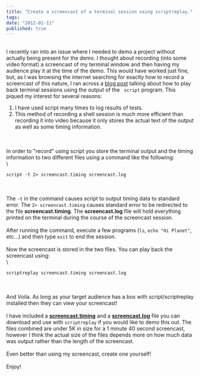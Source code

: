 ```yaml
---
title: "Create a screencast of a terminal session using scriptreplay."
tags:
date: "2012-01-11"
published: true
---
```


\
I recently ran into an issue where I needed to demo a project without
actually being present for the demo. I thought about recording (into
some video format) a screencast of my terminal window and then having my
audience play it at the time of the demo. This would have worked just
fine, but, as I was browsing the internet searching for exactly how to
record a screencast of this nature, I ran across a [blog
post](http://linux.byexamples.com/archives/279/record-the-terminal-session-and-replay-later/)
talking about how to play back terminal sessions using the output of the
` script` program. This piqued my interest for several reasons:

1.  I have used script many times to log results of tests.
2.  This method of recording a shell session is much more efficient than
    recording it into video because it only stores the actual text of
    the output as well as some timing information.

\
\
In order to "record" using script you store the terminal output and the
timing information to two different files using a command like the
following:\
\

```nohighlight
script -t 2> screencast.timing screencast.log
```

\
\
The `-t` in the command causes script to output timing data to standard
error. The `2> screencast.timing` causes standard error to be
redirected to the file **screencast.timing**. The **screencast.log**
file will hold everything printed on the terminal during the course of
the screencast session.\
\
After running the command, execute a few programs (`ls`,
`echo "Hi Planet"`, etc...) and then type `exit` to end the session.\
\
Now the screencast is stored in the two files. You can play back the
screencast using:\
\

```nohighlight
scriptreplay screencast.timing screencast.log
```

\
\
And Voila. As long as your target audience has a box with
script/scriptreplay installed then they can view your screencast!\
\
I have included a [**screencast.timing**](/2012-01-11/screencast.timing)
and a [**screencast.log**](/2012-01-11/screencast.log) file you can
download and use with `scriptreplay` if you would like to demo this out.
The files combined are under 5K in size for a 1 minute 40 second
screencast, however I think the actual size of the files depends more on
how much data was output rather than the length of the screencast.\
\
Even better than using my screencast, create one yourself!\
\
Enjoy!
